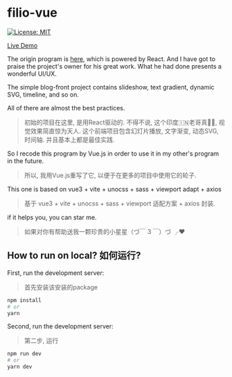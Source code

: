 # filio-vue

[![License: MIT](https://img.shields.io/badge/License-MIT-yellow.svg)](https://opensource.org/licenses/MIT)

[Live Demo](www.ayushsingh.co.in)

The origin program is [here](https://github.com/ayush013/folio.git), which is powered by React. And I have got to praise the project's owner for his great work. What he had done presents a wonderful UI/UX. 

The simple blog-front project contains slideshow, text gradient, dynamic SVG, timeline, and so on.

All of there are almost the best practices.
>初始的项目在这里, 是用React驱动的. 不得不说, 这个印度🇮🇳老哥真🐂🍺, 视觉效果简直惊为天人. 这个前端项目包含幻灯片播放, 文字渐变, 动态SVG, 时间轴. 并且基本上都是最佳实践.

So I recode this program by Vue.js in order to use it in my other's program in the future.
> 所以, 我用Vue.js重写了它, 以便于在更多的项目中使用它的轮子.

This one is based on vue3 + vite + unocss + sass + viewport adapt + axios

> 基于 vue3 + vite + unocss + sass + viewport 适配方案 + axios 封装.

if it helps you, you can star me.
> 如果对你有帮助送我一颗珍贵的小星星（づ￣ 3 ￣）づ ╭❤ 

## How to run on local?  如何运行?

First, run the development server: 
>首先安装该安装的package
```bash
npm install
# or
yarn
```
Second, run the development server: 
>第二步, 运行

```bash
npm run dev
# or
yarn dev
```

